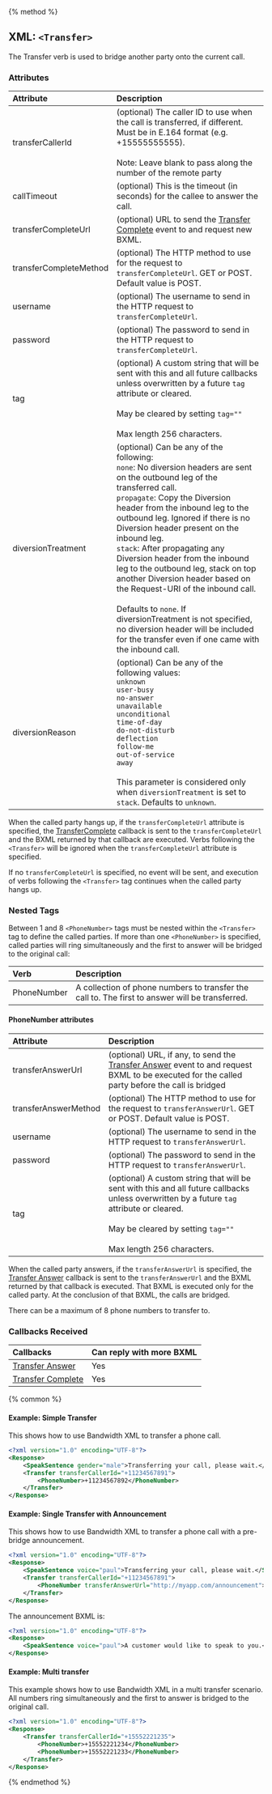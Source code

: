 {% method %}

## XML: `<Transfer>`
The Transfer verb is used to bridge another party onto the current call.

### Attributes
| Attribute              | Description                                                                                                                                                                                                                                                                                                                                                                                                                                                                                                                                                                                                                                   |
|:-----------------------|:----------------------------------------------------------------------------------------------------------------------------------------------------------------------------------------------------------------------------------------------------------------------------------------------------------------------------------------------------------------------------------------------------------------------------------------------------------------------------------------------------------------------------------------------------------------------------------------------------------------------------------------------|
| transferCallerId       | (optional) The caller ID to use when the call is transferred, if different. Must be in E.164 format (e.g. +15555555555).<br><br> Note: Leave blank to pass along the number of the remote party                                                                                                                                                                                                                                                                                                                                                                                                                                                                                            |
| callTimeout            | (optional) This is the timeout (in seconds) for the callee to answer the call.                                                                                                                                                                                                                                                                                                                                                                                                                                                                                                                                                                |
| transferCompleteUrl    | (optional) URL to send the [Transfer Complete](../callBacks/transferComplete.md) event to and request new BXML.                                                                                                                                                                                                                                                                                                                                                                                                                                                                                                                               |
| transferCompleteMethod | (optional) The HTTP method to use for the request to `transferCompleteUrl`. GET or POST. Default value is POST.                                                                                                                                                                                                                                                                                                                                                                                                                                                                                                                               |
| username               | (optional) The username to send in the HTTP request to `transferCompleteUrl`.                                                                                                                                                                                                                                                                                                                                                                                                                                                                                                                                                                 |
| password               | (optional) The password to send in the HTTP request to `transferCompleteUrl`.                                                                                                                                                                                                                                                                                                                                                                                                                                                                                                                                                                 |
| tag                    | (optional) A custom string that will be sent with this and all future callbacks unless overwritten by a future `tag` attribute or cleared.<br><br>May be cleared by setting `tag=""`<br><br>Max length 256 characters.                                                                                                                                                                                                                                                                                                                                                                                                                        |
| diversionTreatment     | (optional) Can be any of the following: <br> `none`: No diversion headers are sent on the outbound leg of the transferred call. <br>`propagate`: Copy the Diversion header from the inbound leg to the outbound leg. Ignored if there is no Diversion header present on the inbound leg. <br>`stack`: After propagating any Diversion header from the inbound leg to the outbound leg, stack on top another Diversion header based on the Request-URI of the inbound call. <br><br>Defaults to `none`.  If diversionTreatment is not specified, no diversion header will be included for the transfer even if one came with the inbound call. |
| diversionReason        | (optional) Can be any of the following values: <br>`unknown`<br>`user-busy`<br>`no-answer`<br>`unavailable`<br>`unconditional`<br>`time-of-day`<br>`do-not-disturb`<br>`deflection`<br>`follow-me`<br>`out-of-service`<br>`away` <br><br>This parameter is considered only when `diversionTreatment` is set to `stack`.  Defaults to `unknown`.                                                                                                                                                                                                                                                                                               |

When the called party hangs up, if the `transferCompleteUrl` attribute is specified, the [TransferComplete](../callBacks/transferComplete.md) callback is sent to the `transferCompleteUrl` and
the BXML returned by that callback are executed. Verbs following the `<Transfer>` will be ignored when the `transferCompleteUrl` attribute is specified.

If no `transferCompleteUrl` is specified, no event will be sent, and execution of verbs following the `<Transfer>` tag continues when the called party hangs up.

### Nested Tags
Between 1 and 8 `<PhoneNumber>` tags must be nested within the `<Transfer>` tag to define the called parties.  If more than
one `<PhoneNumber>` is specified, called parties will ring simultaneously and the first to answer will be bridged
to the original call:

| Verb        | Description                                                                                     |
|:------------|:------------------------------------------------------------------------------------------------|
| PhoneNumber | A collection of phone numbers to transfer the call to. The first to answer will be transferred. |

#### PhoneNumber attributes
| Attribute            | Description                                                                                                                                                                                                            |
|:---------------------|:-----------------------------------------------------------------------------------------------------------------------------------------------------------------------------------------------------------------------|
| transferAnswerUrl    | (optional) URL, if any, to send the [Transfer Answer](../callBacks/transferAnswer.md) event to and request BXML to be executed for the called party before the call is bridged                                         |
| transferAnswerMethod | (optional) The HTTP method to use for the request to `transferAnswerUrl`. GET or POST. Default value is POST.                                                                                                          |
| username             | (optional) The username to send in the HTTP request to `transferAnswerUrl`.                                                                                                                                            |
| password             | (optional) The password to send in the HTTP request to `transferAnswerUrl`.                                                                                                                                            |
| tag                  | (optional) A custom string that will be sent with this and all future callbacks unless overwritten by a future `tag` attribute or cleared.<br><br>May be cleared by setting `tag=""`<br><br>Max length 256 characters. |

When the called party answers, if the `transferAnswerUrl` is specified, the [Transfer Answer](../callBacks/transferAnswer.md) callback is sent to the `transferAnswerUrl` and
the BXML returned by that callback is executed. That BXML is executed only for the called party.  At the conclusion
of that BXML, the calls are bridged.

<aside class="alert general small"><p>There can be a maximum of 8 phone numbers to transfer to. </p></aside>

### Callbacks Received

| Callbacks                                             | Can reply with more BXML |
|:------------------------------------------------------|:-------------------------|
| [Transfer Answer](../callBacks/transferAnswer.md)     | Yes                      |
| [Transfer Complete](../callBacks/transferComplete.md) | Yes                      |

{% common %}
#### Example: Simple Transfer
This shows how to use Bandwidth XML to transfer a phone call.


```XML
<?xml version="1.0" encoding="UTF-8"?>
<Response>
    <SpeakSentence gender="male">Transferring your call, please wait.</SpeakSentence>
    <Transfer transferCallerId="+11234567891">
        <PhoneNumber>+11234567892</PhoneNumber>
    </Transfer>
</Response>
```

#### Example: Single Transfer with Announcement
This shows how to use Bandwidth XML to transfer a phone call with a pre-bridge announcement.

```XML
<?xml version="1.0" encoding="UTF-8"?>
<Response>
    <SpeakSentence voice="paul">Transferring your call, please wait.</SpeakSentence>
    <Transfer transferCallerId="+11234567891">
        <PhoneNumber transferAnswerUrl="http://myapp.com/announcement">+11234567892</PhoneNumber>
    </Transfer>
</Response>
```
The announcement BXML is:

```XML
<?xml version="1.0" encoding="UTF-8"?>
<Response>
    <SpeakSentence voice="paul">A customer would like to speak to you.</SpeakSentence>
</Response>
```

#### Example: Multi transfer
This example shows how to use Bandwidth XML in a multi transfer scenario.  All numbers ring simultaneously and the first
to answer is bridged to the original call.

```XML
<?xml version="1.0" encoding="UTF-8"?>
<Response>
    <Transfer transferCallerId="+15552221235">
        <PhoneNumber>+15552221234</PhoneNumber>
        <PhoneNumber>+15552221233</PhoneNumber>
    </Transfer>
</Response>

```

{% endmethod %}
